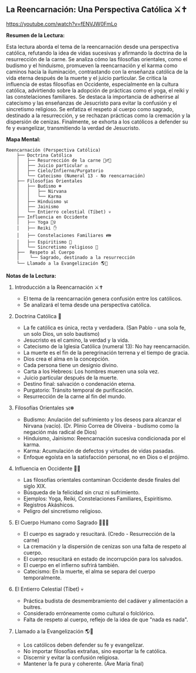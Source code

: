 ## La Reencarnación: Una Perspectiva Católica ⚔️✝️

https://youtube.com/watch?v=fENVJW0FmLo


**Resumen de la Lectura:**

Esta lectura aborda el tema de la reencarnación desde una perspectiva católica, refutando la idea de vidas sucesivas y afirmando la doctrina de la resurrección de la carne. Se analiza cómo las filosofías orientales, como el budismo y el hinduismo, promueven la reencarnación y el karma como caminos hacia la iluminación, contrastando con la enseñanza católica de la vida eterna después de la muerte y el juicio particular. Se critica la influencia de estas filosofías en Occidente, especialmente en la cultura católica, advirtiendo sobre la adopción de prácticas como el yoga, el reiki y las constelaciones familiares.  Se destaca la importancia de adherirse al catecismo y las enseñanzas de Jesucristo para evitar la confusión y el sincretismo religioso. Se enfatiza el respeto al cuerpo como sagrado, destinado a la resurrección, y se rechazan prácticas como la cremación y la dispersión de cenizas. Finalmente, se exhorta a los católicos a defender su fe y evangelizar, transmitiendo la verdad de Jesucristo.

**Mapa Mental:**

```
Reencarnación (Perspectiva Católica)
    ├── Doctrina Católica
    │   ├── Resurrección de la carne 🚶‍♂️✨
    │   ├── Juicio particular ⚖️
    │   ├── Cielo/Infierno/Purgatorio
    │   └── Catecismo (Numeral 13 - No reencarnación)
    ├── Filosofías Orientales
    │   ├── Budismo ☸️
    │   │   ├── Nirvana
    │   │   └── Karma
    │   ├── Hinduismo 🕉️
    │   ├── Jainismo
    │   └── Entierro celestial (Tíbet) 💀
    ├── Influencia en Occidente
    │   ├── Yoga 🧘‍♀️
    │   ├── Reiki ✋
    │   ├── Constelaciones Familiares 👪
    │   ├── Espiritismo 👻
    │   └── Sincretismo religioso 🤝
    ├──  Respeto al Cuerpo
    │    └── Sagrado, destinado a la resurrección
    └── Llamado a la Evangelización 🌎📢
```

**Notas de la Lectura:**

1. Introducción a la Reencarnación  ⚔️✝️
    *  El tema de la reencarnación genera confusión entre los católicos.
    *  Se analizará el tema desde una perspectiva católica.

2. Doctrina Católica  📜
    * La fe católica es única, recta y verdadera. (San Pablo - una sola fe, un solo Dios, un solo bautismo)
    * Jesucristo es el camino, la verdad y la vida.
    * Catecismo de la Iglesia Católica (numeral 13): No hay reencarnación. 
    * La muerte es el fin de la peregrinación terrena y el tiempo de gracia.
    * Dios crea el alma en la concepción.
    * Cada persona tiene un designio divino.
    * Carta a los Hebreos: Los hombres mueren una sola vez.
    * Juicio particular después de la muerte.
    * Destino final: salvación o condenación eterna.
    * Purgatorio: Tránsito temporal de purificación.
    * Resurrección de la carne al fin del mundo.

3.  Filosofías Orientales 🕉️☸️
    * Budismo: Anulación del sufrimiento y los deseos para alcanzar el Nirvana (vacío). (Dr. Plinio Correa de Oliveira - budismo como la negación más radical de Dios)
    * Hinduismo, Jainismo: Reencarnación sucesiva condicionada por el karma.
    * Karma: Acumulación de defectos y virtudes de vidas pasadas.
    * Enfoque egoísta en la satisfacción personal, no en Dios o el prójimo.

4. Influencia en Occidente 🧘‍♀️
    *  Las filosofías orientales contaminan Occidente desde finales del siglo XIX.
    *  Búsqueda de la felicidad sin cruz ni sufrimiento.
    *  Ejemplos: Yoga, Reiki, Constelaciones Familiares, Espiritismo.
    *  Registros Akáshicos.
    * Peligro del sincretismo religioso.

5.  El Cuerpo Humano como Sagrado 🚶‍♂️✨
    * El cuerpo es sagrado y resucitará. (Credo - Resurrección de la carne)
    * La cremación y la dispersión de cenizas son una falta de respeto al cuerpo.
    *  El cuerpo resucitará en estado de incorrupción para los salvados.
    * El cuerpo en el infierno sufrirá también.
    * Catecismo: En la muerte, el alma se separa del cuerpo temporalmente.

6.  El Entierro Celestial (Tíbet) 💀
    *  Práctica budista de desmembramiento del cadáver y alimentación a buitres.
    *  Considerado erróneamente como cultural o folclórico.
    * Falta de respeto al cuerpo, reflejo de la idea de que "nada es nada".


7. Llamado a la Evangelización 🌎📢
    * Los católicos deben defender su fe y evangelizar.
    *  No importar filosofías extrañas, sino exportar la fe católica.
    *  Discernir y evitar la confusión religiosa.
    *  Mantener la fe pura y coherente. (Ave María final)


